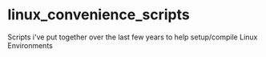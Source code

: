 # linux_convenience_scripts
Scripts i've put together over the last few years to help setup/compile Linux Environments 
